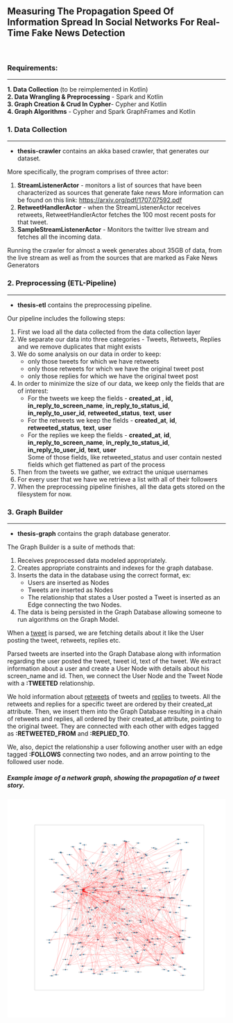 ## Measuring The Propagation Speed Of Information Spread In Social Networks For Real-Time Fake News Detection
<br>

### Requirements:
-----------------
**1. Data Collection** (to be reimplemented in Kotlin)                   
**2. Data Wrangling & Preprocessing** - Spark and Kotlin      
**3. Graph Creation & Crud In Cypher**- Cypher and Kotlin  
**4. Graph Algorithms**               - Cypher and Spark GraphFrames and Kotlin 

### 1. Data Collection
----------------------
- **thesis-crawler** contains an akka based crawler, that generates our dataset.

More specifically, the program comprises of three actor: <br>
1. **StreamListenerActor** - monitors a list of sources that have been characterized as sources that generate fake news
More information can be found on this link: https://arxiv.org/pdf/1707.07592.pdf
2. **RetweetHandlerActor** - when the StreamListenerActor receives retweets, RetweetHandlerActor fetches the 100 most recent posts for that tweet.
3. **SampleStreamListenerActor** - Monitors the twitter live stream and fetches all the incoming data.

Running the crawler for almost a week generates about 35GB of data, from the live stream as well as from the sources that are marked as Fake News Generators
### 2. Preprocessing (ETL-Pipeline)
----------------------------------
- **thesis-etl** contains the preprocessing pipeline.

Our pipeline includes the following steps:
1. First we load all the data collected from the data collection layer
2. We separate our data into three categories - Tweets, Retweets, Replies and we remove duplicates that might exists
3. We do some analysis on our data in order to keep:
    - only those tweets for which we have retweets
    - only those retweets for which we have the original tweet post
    - only those replies for which we have the original tweet post
4. In order to minimize the size of our data, we keep only the fields that are of interest:
    - For the <a name="tweet">tweets</a> we keep the fields - **created_at** , **id, in_reply_to_screen_name**, **in_reply_to_status_id**, **in_reply_to_user_id**, **retweeted_status**, **text**, **user**
    - For the <a name="retweets">retweets</a> we keep the fields - **created_at**, **id**, **retweeted_status**, **text**, **user**
    - For the <a name="replies">replies</a> we keep the fields - **created_at**, **id**, **in_reply_to_screen_name**, **in_reply_to_status_id**, **in_reply_to_user_id**, **text**, **user**
<br>Some of those fields, like retweeted_status and user contain nested fields which get flattened as part of the process
5. Then from the tweets we gather, we extract the unique usernames
6. For every user that we have we retrieve a list with all of their followers
7. When the preprocessing pipeline finishes, all the data gets stored on the filesystem for now.

### 3. Graph Builder
--------------------
- **thesis-graph** contains the graph database generator.

The Graph Builder is a suite of methods that:
1. Receives preprocessed data modeled appropriately.
2. Creates appropriate constraints and indexes for the graph database.
3. Inserts the data in the database using the correct format, ex:
    - Users are inserted as Nodes
    - Tweets are inserted as Nodes
    - The relationship that states a User posted a Tweet is inserted as an Edge connecting the two Nodes.
4. The data is being persisted in the Graph Database allowing someone to run algorithms on the Graph Model.

When a [tweet](#tweet) is parsed, we are fetching details about it like the User posting the tweet, retweets, replies etc.

Parsed tweets are inserted into the Graph Database along with information regarding the user posted the tweet, tweet id, text of the tweet. We extract information about a user and create a User Node with details about his screen_name and id. Then, we connect the User Node and the Tweet Node with a **:TWEETED** relationship. 

We hold information about [retweets](#retweets) of tweets and [replies](#replies) to tweets. All the retweets and replies for a specific tweet are ordered by their created_at attribute. Then, we insert them into the Graph Database resulting in a chain of retweets and replies, all ordered by their created_at attribute, pointing to the original tweet. They are connected with each other with edges tagged as **:RETWEETED_FROM** and **:REPLIED_TO**.

We, also, depict the relationship a user following another user with an edge tagged **:FOLLOWS** connecting two nodes, and an arrow pointing to the followed user node. 

##### Example image of a network graph, showing the propagation of a tweet story.

![Example of a network graph](1133089990576095232.png)
